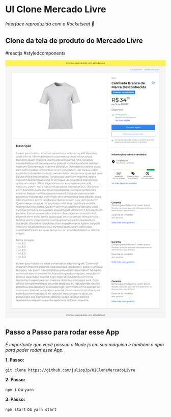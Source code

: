 # UI Clone Mercado Livre

###### Interface reproduzida com a Rocketseat 🚀

## Clone da tela de produto do Mercado Livre

#reactjs #styledcomponents

![product page](./readmeImages/UIClone.png)

## Passo a Passo para rodar esse App

_É importante que você possua o Node.js em sua máquina e também o npm para poder rodar esse App._

**1. Passo:**

`git clone https://github.com/juliop3p/UICloneMercadoLivre`

**2. Passo:**

`npm i` ou `yarn`

**3. Passo:**

`npm start` ou `yarn start`
